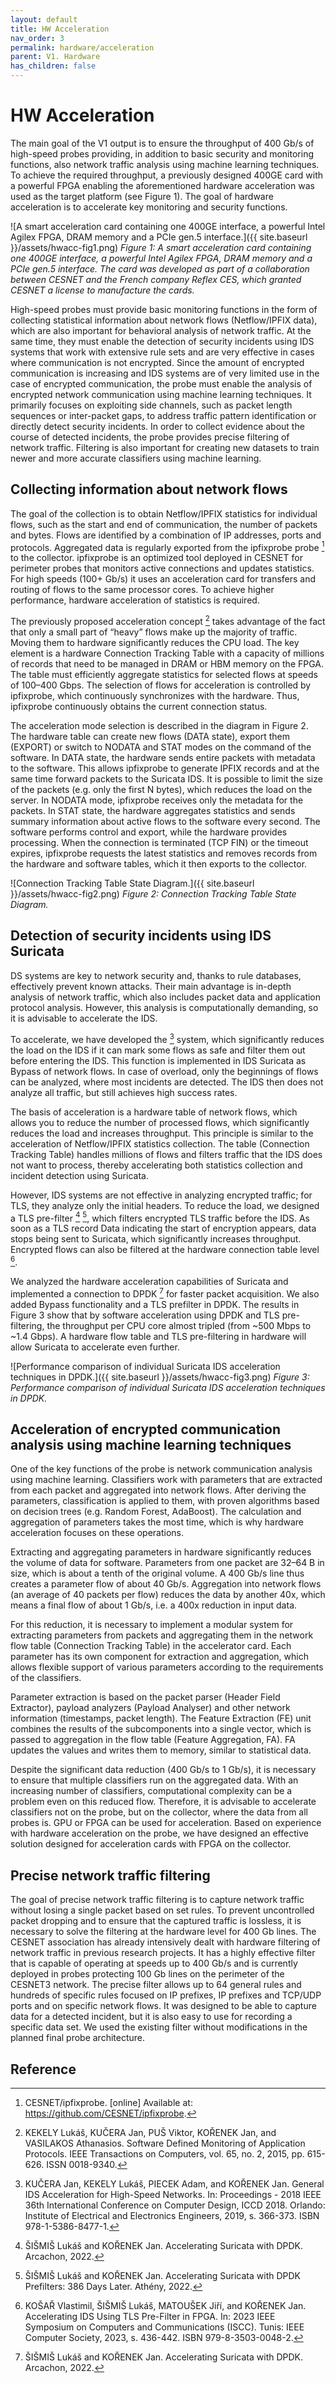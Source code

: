 ```yaml
---
layout: default
title: HW Acceleration
nav_order: 3
permalink: hardware/acceleration
parent: V1. Hardware
has_children: false
---
```


# HW Acceleration

The main goal of the V1 output is to ensure the throughput of 400 Gb/s of high-speed probes providing, in addition to basic security and monitoring functions, also network traffic analysis using machine learning techniques. To achieve the required throughput, a previously designed 400GE card with a powerful FPGA enabling the aforementioned hardware acceleration was used as the target platform (see Figure 1). The goal of hardware acceleration is to accelerate key monitoring and security functions.

![A smart acceleration card containing one 400GE interface, a powerful Intel Agilex FPGA, DRAM memory and a PCIe gen.5 interface.]({{ site.baseurl }}/assets/hwacc-fig1.png)
*Figure 1: A smart acceleration card containing one 400GE interface, a powerful Intel Agilex FPGA, DRAM memory and a PCIe gen.5 interface. The card was developed as part of a collaboration between CESNET and the French company Reflex CES, which granted CESNET a license to manufacture the cards.*

High-speed probes must provide basic monitoring functions in the form of collecting statistical information about network flows (Netflow/IPFIX data), which are also important for behavioral analysis of network traffic. At the same time, they must enable the detection of security incidents using IDS systems that work with extensive rule sets and are very effective in cases where communication is not encrypted. Since the amount of encrypted communication is increasing and IDS systems are of very limited use in the case of encrypted communication, the probe must enable the analysis of encrypted network communication using machine learning techniques. It primarily focuses on exploiting side channels, such as packet length sequences or inter-packet gaps, to address traffic pattern identification or directly detect security incidents. In order to collect evidence about the course of detected incidents, the probe provides precise filtering of network traffic. Filtering is also important for creating new datasets to train newer and more accurate classifiers using machine learning.

## Collecting information about network flows

The goal of the collection is to obtain Netflow/IPFIX statistics for individual flows, such as the start and end of communication, the number of packets and bytes. Flows are identified by a combination of IP addresses, ports and protocols. Aggregated data is regularly exported from the ipfixprobe probe [^ipfixprobe] to the collector. ipfixprobe is an optimized tool deployed in CESNET for perimeter probes that monitors active connections and updates statistics. For high speeds (100+ Gb/s) it uses an acceleration card for transfers and routing of flows to the same processor cores. To achieve higher performance, hardware acceleration of statistics is required.

The previously proposed acceleration concept [^SDM] takes advantage of the fact that only a small part of “heavy” flows make up the majority of traffic. Moving them to hardware significantly reduces the CPU load. The key element is a hardware Connection Tracking Table with a capacity of millions of records that need to be managed in DRAM or HBM memory on the FPGA. The table must efficiently aggregate statistics for selected flows at speeds of 100–400 Gbps. The selection of flows for acceleration is controlled by ipfixprobe, which continuously synchronizes with the hardware. Thus, ipfixprobe continuously obtains the current connection status.

The acceleration mode selection is described in the diagram in Figure 2. The hardware table can create new flows (DATA state), export them (EXPORT) or switch to NODATA and STAT modes on the command of the software. In DATA state, the hardware sends entire packets with metadata to the software. This allows ipfixprobe to generate IPFIX records and at the same time forward packets to the Suricata IDS. It is possible to limit the size of the packets (e.g. only the first N bytes), which reduces the load on the server. In NODATA mode, ipfixprobe receives only the metadata for the packets. In STAT state, the hardware aggregates statistics and sends summary information about active flows to the software every second. The software performs control and export, while the hardware provides processing. When the connection is terminated (TCP FIN) or the timeout expires, ipfixprobe requests the latest statistics and removes records from the hardware and software tables, which it then exports to the collector.

![Connection Tracking Table State Diagram.]({{ site.baseurl }}/assets/hwacc-fig2.png)
*Figure 2: Connection Tracking Table State Diagram.*

## Detection of security incidents using IDS Suricata

DS systems are key to network security and, thanks to rule databases, effectively prevent known attacks. Their main advantage is in-depth analysis of network traffic, which also includes packet data and application protocol analysis. However, this analysis is computationally demanding, so it is advisable to accelerate the IDS.

To accelerate, we have developed the [^SDM-IDS] system, which significantly reduces the load on the IDS if it can mark some flows as safe and filter them out before entering the IDS. This function is implemented in IDS Suricata as Bypass of network flows. In case of overload, only the beginnings of flows can be analyzed, where most incidents are detected. The IDS then does not analyze all traffic, but still achieves high success rates.

The basis of acceleration is a hardware table of network flows, which allows you to reduce the number of processed flows, which significantly reduces the load and increases throughput. This principle is similar to the acceleration of Netflow/IPFIX statistics collection. The table (Connection Tracking Table) handles millions of flows and filters traffic that the IDS does not want to process, thereby accelerating both statistics collection and incident detection using Suricata.

However, IDS systems are not effective in analyzing encrypted traffic; for TLS, they analyze only the initial headers. To reduce the load, we designed a TLS pre-filter [^IDS-DPDK] [^IDS-Prefilter], which filters encrypted TLS traffic before the IDS. As soon as a TLS record Data indicating the start of encryption appears, data stops being sent to Suricata, which significantly increases throughput. Encrypted flows can also be filtered at the hardware connection table level [^IDS-Prefilter-HW].

We analyzed the hardware acceleration capabilities of Suricata and implemented a connection to DPDK [^IDS-DPDK] for faster packet acquisition. We also added Bypass functionality and a TLS prefilter in DPDK. The results in Figure 3 show that by software acceleration using DPDK and TLS pre-filtering, the throughput per CPU core almost tripled (from ~500 Mbps to ~1.4 Gbps). A hardware flow table and TLS pre-filtering in hardware will allow Suricata to accelerate even further.

![Performance comparison of individual Suricata IDS acceleration techniques in DPDK.]({{ site.baseurl }}/assets/hwacc-fig3.png)
*Figure 3: Performance comparison of individual Suricata IDS acceleration techniques in DPDK.*

## Acceleration of encrypted communication analysis using machine learning techniques

One of the key functions of the probe is network communication analysis using machine learning. Classifiers work with parameters that are extracted from each packet and aggregated into network flows. After deriving the parameters, classification is applied to them, with proven algorithms based on decision trees (e.g. Random Forest, AdaBoost). The calculation and aggregation of parameters takes the most time, which is why hardware acceleration focuses on these operations.

Extracting and aggregating parameters in hardware significantly reduces the volume of data for software. Parameters from one packet are 32–64 B in size, which is about a tenth of the original volume. A 400 Gb/s line thus creates a parameter flow of about 40 Gb/s. Aggregation into network flows (an average of 40 packets per flow) reduces the data by another 40x, which means a final flow of about 1 Gb/s, i.e. a 400x reduction in input data.

For this reduction, it is necessary to implement a modular system for extracting parameters from packets and aggregating them in the network flow table (Connection Tracking Table) in the accelerator card. Each parameter has its own component for extraction and aggregation, which allows flexible support of various parameters according to the requirements of the classifiers.

Parameter extraction is based on the packet parser (Header Field Extractor), payload analyzers (Payload Analyser) and other network information (timestamps, packet length). The Feature Extraction (FE) unit combines the results of the subcomponents into a single vector, which is passed to aggregation in the flow table (Feature Aggregation, FA). FA updates the values ​​and writes them to memory, similar to statistical data.

Despite the significant data reduction (400 Gb/s to 1 Gb/s), it is necessary to ensure that multiple classifiers run on the aggregated data. With an increasing number of classifiers, computational complexity can be a problem even on this reduced flow. Therefore, it is advisable to accelerate classifiers not on the probe, but on the collector, where the data from all probes is. GPU or FPGA can be used for acceleration. Based on experience with hardware acceleration on the probe, we have designed an effective solution designed for acceleration cards with FPGA on the collector.

## Precise network traffic filtering

The goal of precise network traffic filtering is to capture network traffic without losing a single packet based on set rules. To prevent uncontrolled packet dropping and to ensure that the captured traffic is lossless, it is necessary to solve the filtering at the hardware level for 400 Gb lines. The CESNET association has already intensively dealt with hardware filtering of network traffic in previous research projects. It has a highly effective filter that is capable of operating at speeds up to 400 Gb/s and is currently deployed in probes protecting 100 Gb lines on the perimeter of the CESNET3 network. The precise filter allows up to 64 general rules and hundreds of specific rules focused on IP prefixes, IP prefixes and TCP/UDP ports and on specific network flows. It was designed to be able to capture data for a detected incident, but it is also easy to use for recording a specific data set. We used the existing filter without modifications in the planned final probe architecture.

## Reference

[^ipfixprobe]: CESNET/ipfixprobe. [online] Available at: https://github.com/CESNET/ipfixprobe.
[^SDM]: KEKELY Lukáš, KUČERA Jan, PUŠ Viktor, KOŘENEK Jan, and VASILAKOS Athanasios. Software Defined Monitoring of Application Protocols. IEEE Transactions on Computers, vol. 65, no. 2, 2015, pp. 615-626. ISSN 0018-9340.
[^SDM-IDS]: KUČERA Jan, KEKELY Lukáš, PIECEK Adam, and KOŘENEK Jan. General IDS Acceleration for High-Speed Networks. In: Proceedings - 2018 IEEE 36th International Conference on Computer Design, ICCD 2018. Orlando: Institute of Electrical and Electronics Engineers, 2019, s. 366-373. ISBN 978-1-5386-8477-1.
[^IDS-DPDK]: ŠIŠMIŠ Lukáš and KOŘENEK Jan. Accelerating Suricata with DPDK. Arcachon, 2022.
[^IDS-Prefilter]: ŠIŠMIŠ Lukáš and KOŘENEK Jan. Accelerating Suricata with DPDK Prefilters: 386 Days Later. Athény, 2022.
[^IDS-Prefilter-HW]: KOŠAŘ Vlastimil, ŠIŠMIŠ Lukáš, MATOUŠEK Jiří, and KOŘENEK Jan. Accelerating IDS Using TLS Pre-Filter in FPGA. In: 2023 IEEE Symposium on Computers and Communications (ISCC). Tunis: IEEE Computer Society, 2023, s. 436-442. ISBN 979-8-3503-0048-2.

